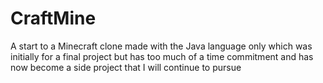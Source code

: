 # CraftMine
A start to a Minecraft clone made with the Java language only which was initially for a final project but has too much of a time commitment and has now become a side
project that I will continue to pursue
